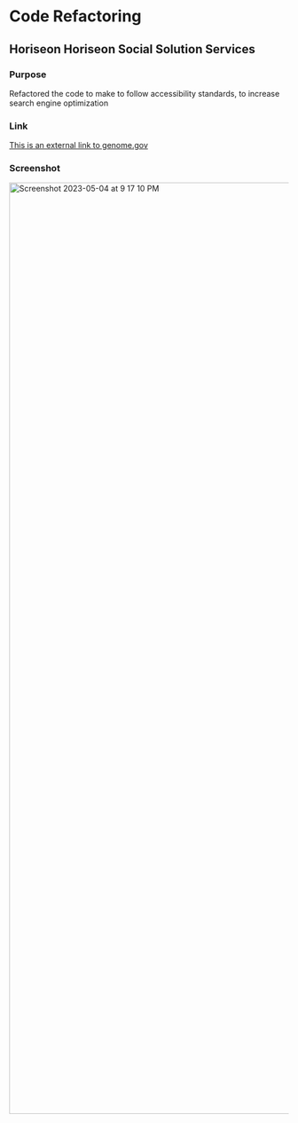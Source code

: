 # Code Refactoring
## Horiseon Horiseon Social Solution Services
### Purpose
Refactored the code to make to follow accessibility standards, to increase search engine optimization 
### Link

[This is an external link to genome.gov](https://www.genome.gov/)

### Screenshot

<img width="1680" alt="Screenshot 2023-05-04 at 9 17 10 PM" src="https://user-images.githubusercontent.com/103627016/236366055-38671106-313a-4083-89ad-e9b9009d67a8.png">

